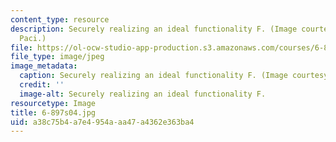 ```yaml
---
content_type: resource
description: Securely realizing an ideal functionality F. (Image courtesy of Brett
  Paci.)
file: https://ol-ocw-studio-app-production.s3.amazonaws.com/courses/6-897-selected-topics-in-cryptography-spring-2004/a38c75b4a7e4954aaa47a4362e363ba4_6-897s04.jpg
file_type: image/jpeg
image_metadata:
  caption: Securely realizing an ideal functionality F. (Image courtesy of Brett Paci.)
  credit: ''
  image-alt: Securely realizing an ideal functionality F.
resourcetype: Image
title: 6-897s04.jpg
uid: a38c75b4-a7e4-954a-aa47-a4362e363ba4
---
```

